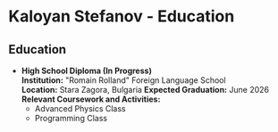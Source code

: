 # Kaloyan Stefanov - Education

## Education
- **High School Diploma (In Progress)**  
  **Institution:** "Romain Rolland" Foreign Language School  
  **Location:** Stara Zagora, Bulgaria
  **Expected Graduation:** June 2026  
  **Relevant Coursework and Activities:**
    - Advanced Physics Class
    - Programming Class